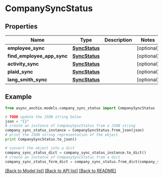 # CompanySyncStatus


## Properties

Name | Type | Description | Notes
------------ | ------------- | ------------- | -------------
**employee_sync** | [**SyncStatus**](SyncStatus.md) |  | [optional] 
**find_employee_app_sync** | [**SyncStatus**](SyncStatus.md) |  | [optional] 
**activity_sync** | [**SyncStatus**](SyncStatus.md) |  | [optional] 
**plaid_sync** | [**SyncStatus**](SyncStatus.md) |  | [optional] 
**lang_smith_sync** | [**SyncStatus**](SyncStatus.md) |  | [optional] 

## Example

```python
from async_anchio.models.company_sync_status import CompanySyncStatus

# TODO update the JSON string below
json = "{}"
# create an instance of CompanySyncStatus from a JSON string
company_sync_status_instance = CompanySyncStatus.from_json(json)
# print the JSON string representation of the object
print CompanySyncStatus.to_json()

# convert the object into a dict
company_sync_status_dict = company_sync_status_instance.to_dict()
# create an instance of CompanySyncStatus from a dict
company_sync_status_form_dict = company_sync_status.from_dict(company_sync_status_dict)
```
[[Back to Model list]](../README.md#documentation-for-models) [[Back to API list]](../README.md#documentation-for-api-endpoints) [[Back to README]](../README.md)


